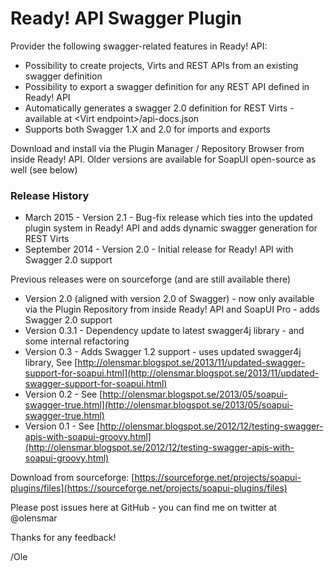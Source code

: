 # Ready! API Swagger Plugin

Provider the following swagger-related features in Ready! API:
* Possibility to create projects, Virts and REST APIs from an existing swagger definition
* Possibility to export a swagger definition for any REST API defined in Ready! API 
* Automatically generates a swagger 2.0 definition for REST Virts - available at &lt;Virt endpoint&gt;/api-docs.json
* Supports both Swagger 1.X and 2.0 for imports and exports

Download and install via the Plugin Manager / Repository Browser from inside Ready! API. Older versions are available for SoapUI open-source as well (see below)

### Release History

* March 2015 - Version 2.1 - Bug-fix release which ties into the updated plugin system in Ready! API and adds dynamic swagger generation for REST Virts 
* September 2014 - Version 2.0 - Initial release for Ready! API with Swagger 2.0 support

Previous releases were on sourceforge (and are still available there) 

* Version 2.0 (aligned with version 2.0 of Swagger) - now only available via the Plugin Repository from inside Ready! API and SoapUI Pro - adds Swagger 2.0 support
* Version 0.3.1 - Dependency update to latest swagger4j library - and some internal refactoring
* Version 0.3 - Adds Swagger 1.2 support - uses updated swagger4j library, See [http://olensmar.blogspot.se/2013/11/updated-swagger-support-for-soapui.html](http://olensmar.blogspot.se/2013/11/updated-swagger-support-for-soapui.html)
* Version 0.2 - See [http://olensmar.blogspot.se/2013/05/soapui-swagger-true.html](http://olensmar.blogspot.se/2013/05/soapui-swagger-true.html)
* Version 0.1 - See [http://olensmar.blogspot.se/2012/12/testing-swagger-apis-with-soapui-groovy.html](http://olensmar.blogspot.se/2012/12/testing-swagger-apis-with-soapui-groovy.html)

Download from sourceforge: [https://sourceforge.net/projects/soapui-plugins/files](https://sourceforge.net/projects/soapui-plugins/files)

Please post issues here at GitHub - you can find me on twitter at @olensmar

Thanks for any feedback!

/Ole
